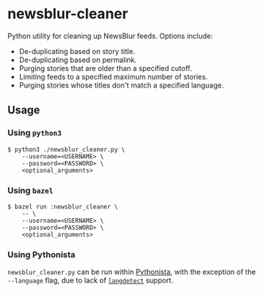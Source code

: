 # newsblur-cleaner

Python utility for cleaning up NewsBlur feeds. Options include:

- De-duplicating based on story title.
- De-duplicating based on permalink.
- Purging stories that are older than a specified cutoff.
- Limiting feeds to a specified maximum number of stories.
- Purging stories whose titles don't match a specified language.

## Usage

### Using `python3`

```shell
$ python3 ./newsblur_cleaner.py \
    --username=<USERNAME> \
    --password=<PASSWORD> \
    <optional_arguments>
```

### Using `bazel`

```shell
$ bazel run :newsblur_cleaner \
    -- \
    --username=<USERNAME> \
    --password=<PASSWORD> \
    <optional_arguments>
```

### Using Pythonista

`newsblur_cleaner.py` can be run within
[Pythonista](https://omz-software.com/pythonista/), with the exception of the
`--language` flag, due to lack of
[`langdetect`](https://pypi.org/project/langdetect/) support.
